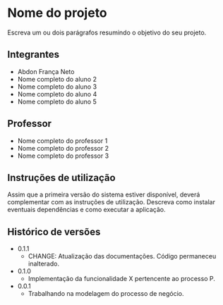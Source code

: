 # Nome do projeto

Escreva um ou dois parágrafos resumindo o objetivo do seu projeto.

## Integrantes

* Abdon França Neto
* Nome completo do aluno 2
* Nome completo do aluno 3
* Nome completo do aluno 4
* Nome completo do aluno 5

## Professor

* Nome completo do professor 1
* Nome completo do professor 2
* Nome completo do professor 3

## Instruções de utilização

Assim que a primeira versão do sistema estiver disponível, deverá complementar com as instruções de utilização. Descreva como instalar eventuais dependências e como executar a aplicação.

## Histórico de versões

* 0.1.1
    * CHANGE: Atualização das documentações. Código permaneceu inalterado.
* 0.1.0
    * Implementação da funcionalidade X pertencente ao processo P.
* 0.0.1
    * Trabalhando na modelagem do processo de negócio.

